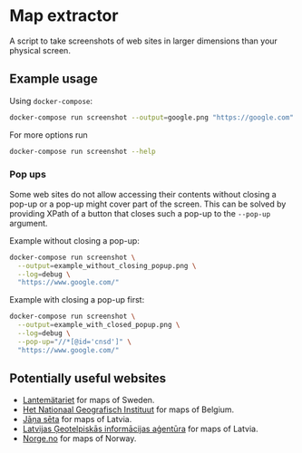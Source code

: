 # Map extractor

A script to take screenshots of web sites in larger dimensions than your
physical screen.

## Example usage

Using `docker-compose`:

```bash
docker-compose run screenshot --output=google.png "https://google.com"
```

For more options run

```bash
docker-compose run screenshot --help
```

### Pop ups

Some web sites do not allow accessing their contents without closing a pop-up or
a pop-up might cover part of the screen. This can be solved by providing XPath
of a button that closes such a pop-up to the `--pop-up` argument.

Example without closing a pop-up:

```bash
docker-compose run screenshot \
  --output=example_without_closing_popup.png \
  --log=debug \
  "https://www.google.com/"
```

Example with closing a pop-up first:

```bash
docker-compose run screenshot \
  --output=example_with_closed_popup.png \
  --log=debug \
  --pop-up="//*[@id='cnsd']" \
  "https://www.google.com/"
```

## Potentially useful websites

- [Lantemätariet](https://kso.etjanster.lantmateriet.se/) for maps of Sweden.
- [Het Nationaal Geografisch Instituut](https://topomapviewer.ngi.be/) for maps
  of Belgium.
- [Jāņa sēta](https://my.balticmaps.eu/) for maps of Latvia.
- [Latvijas Ģeotelpiskās informācijas aģentūra](https://kartes.lgia.gov.lv/) for
  maps of Latvia.
- [Norge.no](https://www.norgeskart.no/) for maps of Norway.
